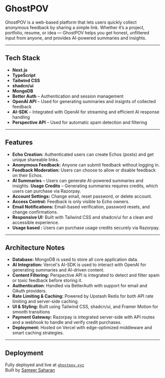 # GhostPOV

GhostPOV is a web-based platform that lets users quickly collect anonymous feedback by sharing a simple link. Whether it’s a project, portfolio, resume, or idea — GhostPOV helps you get honest, unfiltered input from anyone, and provides AI-powered summaries and insights.

---

## Tech Stack

- **Next.js**
- **TypeScript**
- **Tailwind CSS**
- **shadcn/ui**
- **MongoDB**
- **Better Auth** – Authentication and session management
- **OpenAI API** – Used for generating summaries and insignts of collected feedback
- **AI-SDK** – Integrated with OpenAI for streaming and efficient AI response handling
- **Perspective API** – Used for automatic spam detection and filtering

---

## Features

- **Echo Creation:** Authenticated users can create Echos (posts) and get unique shareable links.
- **Anonymous Feedback:** Anyone can submit feedback without logging in.
- **Feedback Moderation:** Users can choose to allow or disable feedback on their Echos.
- **AI Summaries** – Users can generate AI-powered summaries and insights.
  **Usage Credits** – Generating summaries requires credits, which users can purchase via Razorpay.
- **Account Settings:** Change email, reset password, or delete account.
- **Access Control:** Feedback is only visible to Echo owners.
- **Email Notifications:** Email-based verification, password resets, and change confirmations.
- **Responsive UI:** Built with Tailwind CSS and shadcn/ui for a clean and accessible experience.
- **Usage based :** Users can purchase usage credits securely via Razorpay.

---

## Architecture Notes

- **Database:** MongoDB is used to store all core application data.
- **AI Integration:** Vercel's AI-SDK is used to interact with OpenAI for generating summaries and AI-driven content.
- **Content Filtering:** Perspective API is integrated to detect and filter spam or toxic feedback before storing it.
- **Authentication**: Handled via BetterAuth with support for email and OAuth providers.
- **Rate Limiting & Caching:** Powered by Upstash Redis for both API rate limiting and server-side caching.
- **UI & Styling:** Built using Tailwind CSS, shadcn/ui, and Framer Motion for smooth transitions
- **Payment Gateway:** Razorpay is integrated server-side with API routes and a webhook to handle and verify credit purchases.
- **Deployment:** Hosted on Vercel with edge-optimized middleware and smart caching strategies.

---

## Deployment

Fully deployed and live at [`ghostpov.xyz`](https://ghostpov.xyz)  
Built by [Sameer Saharan](https://sameersaharan.com)
